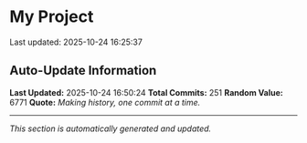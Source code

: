 # My Project


Last updated: 2025-10-24 16:25:37


































































































































































































































































































































































































































































































































































































































































## Auto-Update Information

**Last Updated:** 2025-10-24 16:50:24
**Total Commits:** 251
**Random Value:** 6771
**Quote:** _Making history, one commit at a time._

---
_This section is automatically generated and updated._
